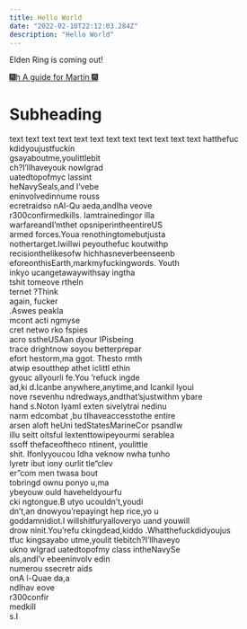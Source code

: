 ```yaml
---
title: Hello World
date: "2022-02-10T22:12:03.284Z"
description: "Hello World"
---
```


Elden Ring is coming out!


[:fireworks:h A guide for Martin :fireworks:](https://www.youtube.com/watch?v=dQw4w9WgXcQ)
# Subheading


text text text text
text text text text
text text text text
                                  hatthefuc                                         
                              kdidyoujustfuckin                                     
                          gsayaboutme,youlittlebit                                  
                  ch?I’llhaveyouk           nowIgrad                                
               uatedtopofmyc                  lassint                               
             heNavySeals,and                   I’vebe                               
             eninvolvedinnume                   rouss                               
             ecretraidso nAl-Qu    aeda,andIha  veove                               
             r300confirmedkills. Iamtrainedingor illa                               
             warfareandI’mthet  opsniperintheentireUS                               
            armed  forces.Youa  renothingtomebutjusta                               
           nothertarget.Iwillwi peyouthefuc koutwithp                               
          recisionthelikesofw   hichhasneverbeenseenb                               
         eforeonthisEarth,markmyfuckingwords.  Youth                                
        inkyo          ucangetawaywithsay     ingtha                                
       tshit                      tomeove     rtheIn                                
      ternet                                 ?Think                                 
     again,                                 fucker                                  
    .Aswes                                  peakIa                                  
    mcont                      acti        ngmyse                                   
    cret                      netwo rko   fspies                                    
    acro                      sstheUSAan  dyour                         IPisbeing   
   trace                      drightnow  soyou                        betterprepar  
   efort                     hestorm,ma ggot.                       Thesto    rmth  
   atwip                     esoutthep  athet                     iclittl    ethin  
   gyouc                    allyourli  fe.You                   ’refuck     ingde   
   ad,ki                    d.Icanbe   anywhere,anytime,and   Icankil     lyoui     
    nove                   rsevenhu    ndredways,andthat’sjustwithm      ybare      
    hand                   s.Noton     lyamI   exten   sivelytrai      nedinu       
    narm                  edcombat      ,bu   tIhaveaccesstothe      entire         
    arsen               aloft heUni         tedStatesMarineCor     psandIw          
     illu             seitt  oitsful         lextenttowipeyourmi   serablea         
     ssoff            thefaceoftheco                     ntinent,    youlittle      
      shit.            Ifonlyyoucou              ldha       veknow  nwha tunho      
      lyretr              ibut                   iony        ourlit  tle“clev       
       er”com                                men              twasa    bout         
        tobringd                            ownu              ponyo     u,ma        
           ybeyouw                          ould              haveheldyourfu        
 cki        ngtongue.B                       utyo           ucouldn’t,youdi         
dn’t,an    dnowyou’repayingt                  hep         rice,yo    u              
goddamnidiot.I willshitfuryalloveryo           uand    youwill                      
drow ninit.You’refu    ckingdead,kiddo .Whatthefuckdidyoujus                        
 tfuc  kingsayabo         utme,youlit tlebitch?I’llhaveyo                           
  ukno   wIgrad         uatedtopofmy class intheNavySe                              
   als,andI’v           ebeeninvolv  edin                                           
    numerou              ssecretr   aids                                            
      onA                l-Quae    da,a                                             
                          ndIhav  eove                                              
                           r300confir                                               
                             medkill                                                
                               s.I           


                          

